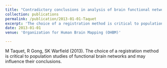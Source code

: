 ```yaml
---
title: "Contradictory conclusions in analysis of brain functional networks: the role of image registration"
collection: publications
permalink: /publication/2013-01-01-Taquet
excerpt: 'The choice of a registration method is critical to population studies of functional brain networks and may influence their conclusions.'
date: 2013-01-01
venue: 'Organization for Human Brain Mapping (OHBM)'

---
```


M Taquet, R Gong, SK Warfield (2013). The choice of a registration method is critical to population studies of functional brain networks and may influence their conclusions.
